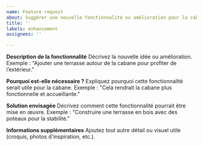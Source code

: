 ```yaml
---
name: Feature request
about: Suggérer une nouvelle fonctionnalité ou amélioration pour la cabane
title: ''
labels: enhancement
assignees: ''

---
```


**Description de la fonctionnalité**
Décrivez la nouvelle idée ou amélioration. 
Exemple : "Ajouter une terrasse autour de la cabane pour profiter de l’extérieur."

**Pourquoi est-elle nécessaire ?**
Expliquez pourquoi cette fonctionnalité serait utile pour la cabane.
Exemple : "Cela rendrait la cabane plus fonctionnelle et accueillante."

**Solution envisagée**
Décrivez comment cette fonctionnalité pourrait être mise en œuvre. 
Exemple : "Construire une terrasse en bois avec des poteaux pour la stabilité."

**Informations supplémentaires**
Ajoutez tout autre détail ou visuel utile (croquis, photos d'inspiration, etc.).
